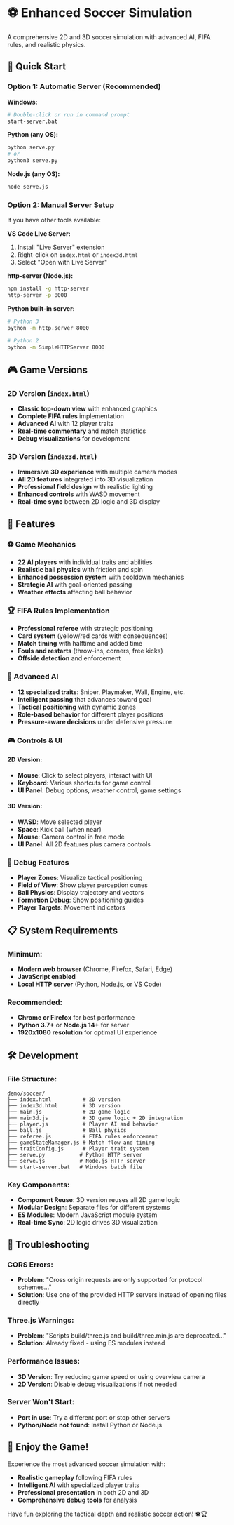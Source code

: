 # ⚽ Enhanced Soccer Simulation

A comprehensive 2D and 3D soccer simulation with advanced AI, FIFA rules, and realistic physics.

## 🚀 Quick Start

### Option 1: Automatic Server (Recommended)
**Windows:**
```bash
# Double-click or run in command prompt
start-server.bat
```

**Python (any OS):**
```bash
python serve.py
# or
python3 serve.py
```

**Node.js (any OS):**
```bash
node serve.js
```

### Option 2: Manual Server Setup
If you have other tools available:

**VS Code Live Server:**
1. Install "Live Server" extension
2. Right-click on `index.html` or `index3d.html`
3. Select "Open with Live Server"

**http-server (Node.js):**
```bash
npm install -g http-server
http-server -p 8000
```

**Python built-in server:**
```bash
# Python 3
python -m http.server 8000

# Python 2
python -m SimpleHTTPServer 8000
```

## 🎮 Game Versions

### 2D Version (`index.html`)
- **Classic top-down view** with enhanced graphics
- **Complete FIFA rules** implementation
- **Advanced AI** with 12 player traits
- **Real-time commentary** and match statistics
- **Debug visualizations** for development

### 3D Version (`index3d.html`)
- **Immersive 3D experience** with multiple camera modes
- **All 2D features** integrated into 3D visualization
- **Professional field design** with realistic lighting
- **Enhanced controls** with WASD movement
- **Real-time sync** between 2D logic and 3D display

## 🎯 Features

### ⚽ Game Mechanics
- **22 AI players** with individual traits and abilities
- **Realistic ball physics** with friction and spin
- **Enhanced possession system** with cooldown mechanics
- **Strategic AI** with goal-oriented passing
- **Weather effects** affecting ball behavior

### 🏆 FIFA Rules Implementation
- **Professional referee** with strategic positioning
- **Card system** (yellow/red cards with consequences)
- **Match timing** with halftime and added time
- **Fouls and restarts** (throw-ins, corners, free kicks)
- **Offside detection** and enforcement

### 🧠 Advanced AI
- **12 specialized traits**: Sniper, Playmaker, Wall, Engine, etc.
- **Intelligent passing** that advances toward goal
- **Tactical positioning** with dynamic zones
- **Role-based behavior** for different player positions
- **Pressure-aware decisions** under defensive pressure

### 🎮 Controls & UI

#### 2D Version:
- **Mouse**: Click to select players, interact with UI
- **Keyboard**: Various shortcuts for game control
- **UI Panel**: Debug options, weather control, game settings

#### 3D Version:
- **WASD**: Move selected player
- **Space**: Kick ball (when near)
- **Mouse**: Camera control in free mode
- **UI Panel**: All 2D features plus camera controls

### 🔧 Debug Features
- **Player Zones**: Visualize tactical positioning
- **Field of View**: Show player perception cones
- **Ball Physics**: Display trajectory and vectors
- **Formation Debug**: Show positioning guides
- **Player Targets**: Movement indicators

## 📋 System Requirements

### Minimum:
- **Modern web browser** (Chrome, Firefox, Safari, Edge)
- **JavaScript enabled**
- **Local HTTP server** (Python, Node.js, or VS Code)

### Recommended:
- **Chrome or Firefox** for best performance
- **Python 3.7+** or **Node.js 14+** for server
- **1920x1080 resolution** for optimal UI experience

## 🛠️ Development

### File Structure:
```
demo/soccer/
├── index.html          # 2D version
├── index3d.html        # 3D version
├── main.js             # 2D game logic
├── main3d.js           # 3D game logic + 2D integration
├── player.js           # Player AI and behavior
├── ball.js             # Ball physics
├── referee.js          # FIFA rules enforcement
├── gameStateManager.js # Match flow and timing
├── traitConfig.js      # Player trait system
├── serve.py           # Python HTTP server
├── serve.js           # Node.js HTTP server
└── start-server.bat   # Windows batch file
```

### Key Components:
- **Component Reuse**: 3D version reuses all 2D game logic
- **Modular Design**: Separate files for different systems
- **ES Modules**: Modern JavaScript module system
- **Real-time Sync**: 2D logic drives 3D visualization

## 🎯 Troubleshooting

### CORS Errors:
- **Problem**: "Cross origin requests are only supported for protocol schemes..."
- **Solution**: Use one of the provided HTTP servers instead of opening files directly

### Three.js Warnings:
- **Problem**: "Scripts build/three.js and build/three.min.js are deprecated..."
- **Solution**: Already fixed - using ES modules instead

### Performance Issues:
- **3D Version**: Try reducing game speed or using overview camera
- **2D Version**: Disable debug visualizations if not needed

### Server Won't Start:
- **Port in use**: Try a different port or stop other servers
- **Python/Node not found**: Install Python or Node.js

## 🎉 Enjoy the Game!

Experience the most advanced soccer simulation with:
- **Realistic gameplay** following FIFA rules
- **Intelligent AI** with specialized player traits  
- **Professional presentation** in both 2D and 3D
- **Comprehensive debug tools** for analysis

Have fun exploring the tactical depth and realistic soccer action! ⚽🏆
